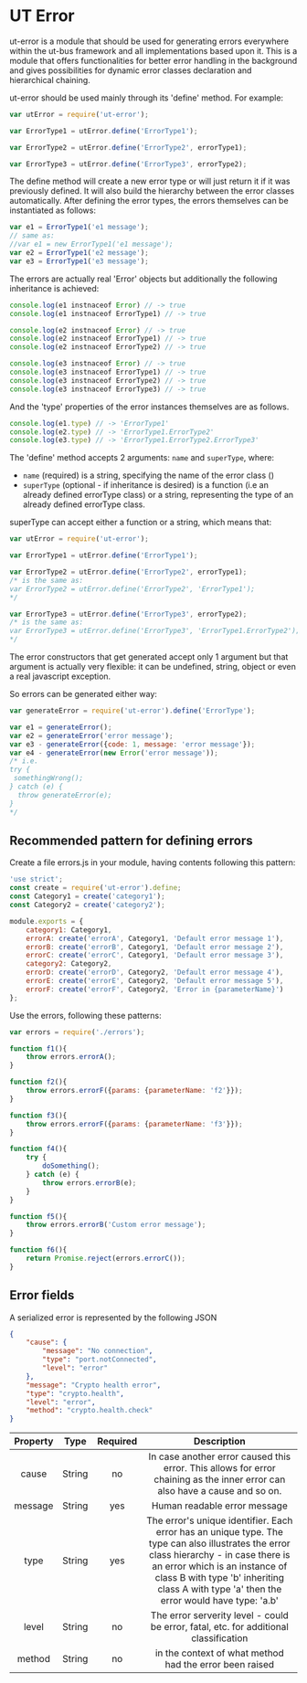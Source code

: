 # UT Error

ut-error is a module that should be used for generating errors everywhere within
the ut-bus framework and all implementations based upon it. This is a module
that offers functionalities for better error handling in the background and
gives possibilities for dynamic error classes declaration and hierarchical chaining.

ut-error should be used mainly through its 'define' method. For example:

```js
var utError = require('ut-error');

var ErrorType1 = utError.define('ErrorType1');

var ErrorType2 = utError.define('ErrorType2', errorType1);

var ErrorType3 = utError.define('ErrorType3', errorType2);

```

The define method will create a new error type or will just return it if it was
previously defined. It will also build the hierarchy between the error classes automatically.
After defining the error types, the errors themselves can be instantiated as follows:

```js
var e1 = ErrorType1('e1 message');
// same as:
//var e1 = new ErrorType1('e1 message');
var e2 = ErrorType1('e2 message');
var e3 = ErrorType1('e3 message');
```

The errors are actually real 'Error' objects but additionally the following
inheritance is achieved:

```js
console.log(e1 instnaceof Error) // -> true
console.log(e1 instnaceof ErrorType1) // -> true

console.log(e2 instnaceof Error) // -> true
console.log(e2 instnaceof ErrorType1) // -> true
console.log(e2 instnaceof ErrorType2) // -> true

console.log(e3 instnaceof Error) // -> true
console.log(e3 instnaceof ErrorType1) // -> true
console.log(e3 instnaceof ErrorType2) // -> true
console.log(e3 instnaceof ErrorType3) // -> true
```

And the 'type' properties of the error instances themselves are as follows.

```js
console.log(e1.type) // -> 'ErrorType1'
console.log(e2.type) // -> 'ErrorType1.ErrorType2'
console.log(e3.type) // -> 'ErrorType1.ErrorType2.ErrorType3'
```

The 'define' method accepts 2 arguments: `name` and `superType`, where:

- `name` (required) is a string, specifying the name of the error class ()
- `superType` (optional - if inheritance is desired) is a function
  (i.e an already defined errorType class) or a string, representing the type
  of an already defined errorType class.

superType can accept either a function or a string, which means that:

```js
var utError = require('ut-error');

var ErrorType1 = utError.define('ErrorType1');

var ErrorType2 = utError.define('ErrorType2', errorType1);
/* is the same as:
var ErrorType2 = utError.define('ErrorType2', 'ErrorType1');
*/

var ErrorType3 = utError.define('ErrorType3', errorType2);
/* is the same as:
var ErrorType3 = utError.define('ErrorType3', 'ErrorType1.ErrorType2');
*/
```

The error constructors that get generated accept only 1 argument but that
argument is actually very flexible: it can be undefined, string, object or even
a real javascript exception.

So errors can be generated either way:

```js
var generateError = require('ut-error').define('ErrorType');

var e1 = generateError();
var e2 = generateError('error message');
var e3 - generateError({code: 1, message: 'error message'});
var e4 - generateError(new Error('error message'));
/* i.e.
try {
 somethingWrong();
} catch (e) {
  throw generateError(e);
}
*/
```

## Recommended pattern for defining errors

Create a file errors.js in your module, having contents following this pattern:

```js
'use strict';
const create = require('ut-error').define;
const Category1 = create('category1');
const Category2 = create('category2');

module.exports = {
    category1: Category1,
    errorA: create('errorA', Category1, 'Default error message 1'),
    errorB: create('errorB', Category1, 'Default error message 2'),
    errorC: create('errorC', Category1, 'Default error message 3'),
    category2: Category2,
    errorD: create('errorD', Category2, 'Default error message 4'),
    errorE: create('errorE', Category2, 'Default error message 5'),
    errorF: create('errorF', Category2, 'Error in {parameterName}')
};
```

Use the errors, following these patterns:

```js
var errors = require('./errors');

function f1(){
    throw errors.errorA();
}

function f2(){
    throw errors.errorF({params: {parameterName: 'f2'}});
}

function f3(){
    throw errors.errorF({params: {parameterName: 'f3'}});
}

function f4(){
    try {
        doSomething();
    } catch (e) {
        throw errors.errorB(e);
    }
}

function f5(){
    throw errors.errorB('Custom error message');
}

function f6(){
    return Promise.reject(errors.errorC());
}
```

## Error fields

A serialized error is represented by the following JSON

```json
{
    "cause": {
        "message": "No connection",
        "type": "port.notConnected",
        "level": "error"
    },
    "message": "Crypto health error",
    "type": "crypto.health",
    "level": "error",
    "method": "crypto.health.check"
}
```

| Property | Type  | Required  | Description |
| :-----:  | :----: | :--: | :-: |
| cause    | String | no   | In case another error caused this error. This allows for error chaining as the inner error can also have a cause and so on. |
| message  | String | yes  | Human readable error message |
| type     | String | yes  | The error's unique identifier. Each error has an unique type. The type can also illustrates the error class hierarchy - in case there is an error which is an instance of class B with type 'b' inheriting class A with type 'a' then the error would have type: 'a.b'  |
| level    | String | no   | The error serverity level - could be error, fatal, etc. for additional classification |
| method   | String | no   | in the context of what method had the error been raised  |
